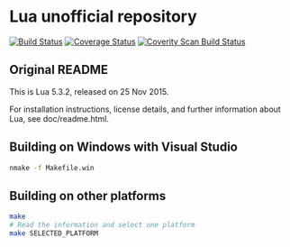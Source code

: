 # Lua unofficial repository
[![Build Status](https://travis-ci.org/Kerrigan29a/lua.svg)](https://travis-ci.org/Kerrigan29a/lua)
[![Coverage Status](https://coveralls.io/repos/Kerrigan29a/lua/badge.svg)](https://coveralls.io/r/Kerrigan29a/lua)
[![Coverity Scan Build Status](https://scan.coverity.com/projects/4202/badge.svg)](https://scan.coverity.com/projects/4202)

## Original README

This is Lua 5.3.2, released on 25 Nov 2015.

For installation instructions, license details, and
further information about Lua, see doc/readme.html.


## Building on Windows with Visual Studio
```bash
nmake -f Makefile.win
```

## Building on other platforms
```bash
make
# Read the information and select one platform
make SELECTED_PLATFORM
```
